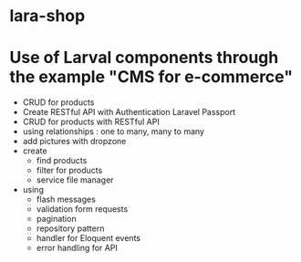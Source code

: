 # lara-shop
Use of Larval components through the example "CMS for e-commerce" 
=================================================================

- CRUD for products
- Create RESTful API with Authentication Laravel Passport
- CRUD for products with RESTful API
- using relationships : one to many, many to many
- add pictures with dropzone
- create 
    - find products
    - filter for products
    - service file manager
- using 
    - flash messages
    - validation form requests
    - pagination
    - repository pattern
    - handler for Eloquent events
    - error handling for API


